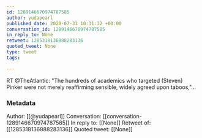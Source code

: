 ```yaml
---
id: 1289146670974787585
author: yudapearl
published_date: 2020-07-31 10:31:32 +00:00
conversation_id: 1289146670974787585
in_reply_to: None
retweet: 1285318136888283136
quoted_tweet: None
type: tweet
tags:

---
```


RT @TheAtlantic: "The hundreds of academics who targeted (Steven) Pinker were not merely reaffirming sensible, widely agreed upon taboos,"…

### Metadata

Author: [[@yudapearl]]
Conversation: [[conversation-1289146670974787585]]
In reply to: [[None]]
Retweet of: [[1285318136888283136]]
Quoted tweet: [[None]]
